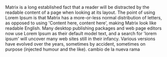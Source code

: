 Matrix is a long established fact that a reader will be distracted by the readable content of a page when looking at its layout. The point of 
using Lorem Ipsum is that Matrix has a more-or-less normal distribution of letters, as opposed to using 'Content here, content here', making Matrix 
look like readable English. Many desktop publishing packages and web page editors now use Lorem Ipsum as their default model text, and a search 
for 'lorem ipsum' will uncover many web sites still in their infancy. Various versions have evolved over the years, sometimes by accident,
sometimes on purpose (injected humour and the like).
cambio de la nueva rama
